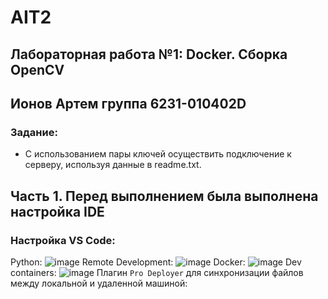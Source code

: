 # AIT2

## Лабораторная работа №1: Docker. Сборка OpenCV

## Ионов Артем группа 6231-010402D

### Задание:

- С использованием пары ключей осуществить подключение к серверу, используя данные в readme.txt.

## Часть 1. Перед выполнением была выполнена настройка IDE

### Настройка VS Code:
Python:
![image](https://github.com/user-attachments/assets/371c5b30-a19e-497f-811c-128c7ff4707d)
Remote Development:
![image](https://github.com/user-attachments/assets/f6e967ed-bb45-4a4e-a240-aab86e89f5b5)
Docker:
![image](https://github.com/user-attachments/assets/a96bc907-6b81-4d5d-aae2-100f124a30a7)
Dev containers:
![image](https://github.com/user-attachments/assets/733e3afe-882b-4ec9-bc34-f085e7a2fccc)
Плагин ``Pro Deployer`` для синхронизации файлов между локальной и удаленной машиной:




